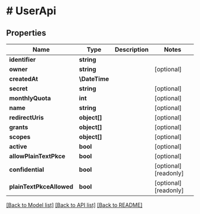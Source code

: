 # # UserApi

## Properties

Name | Type | Description | Notes
------------ | ------------- | ------------- | -------------
**identifier** | **string** |  |
**owner** | **string** |  | [optional]
**createdAt** | **\DateTime** |  |
**secret** | **string** |  | [optional]
**monthlyQuota** | **int** |  | [optional]
**name** | **string** |  | [optional]
**redirectUris** | **object[]** |  | [optional]
**grants** | **object[]** |  | [optional]
**scopes** | **object[]** |  | [optional]
**active** | **bool** |  | [optional]
**allowPlainTextPkce** | **bool** |  | [optional]
**confidential** | **bool** |  | [optional] [readonly]
**plainTextPkceAllowed** | **bool** |  | [optional] [readonly]

[[Back to Model list]](../../README.md#models) [[Back to API list]](../../README.md#endpoints) [[Back to README]](../../README.md)
